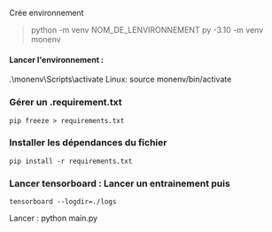 

Crée environnement 
>python -m venv NOM_DE_LENVIRONNEMENT
>py -3.10 -m venv monenv

#### Lancer l'environnement : 
.\monenv\Scripts\activate
Linux: source monenv/bin/activate

### Gérer un .requirement.txt
    pip freeze > requirements.txt

### Installer les dépendances du fichier 
    pip install -r requirements.txt
    

### Lancer tensorboard : Lancer un entrainement puis 
    tensorboard --logdir=./logs

Lancer : python main.py